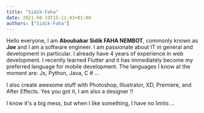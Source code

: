 ```yaml
---
title: "Sidik-Faha"
date: 2021-08-19T15:11:43+01:00
authors: ["Sidik-Faha"]
---
```


Hello everyone, I am **Aboubakar Sidik FAHA NEMBOT**, commonly known as **Joe** and I am a software engineer. I am passionate about IT in general and development in particular. I already have 4 years of experience in web development. I recently learned Flutter and it has immediately become my preferred language for mobile development. The languages I know at the moment are: Js, Python, Java, C # ...

I also create awesome stuff with Photoshop, Illustrator, XD, Premiere, and After Effects. Yes you got it, I am also a designer !!

I know it's a big mess, but when I like something, I have no limits ...
